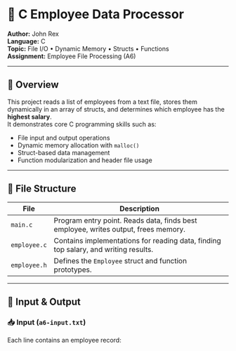 # 💼 C Employee Data Processor

**Author:** John Rex  
**Language:** C  
**Topic:** File I/O • Dynamic Memory • Structs • Functions  
**Assignment:** Employee File Processing (A6)

---

## 🧩 Overview
This project reads a list of employees from a text file, stores them dynamically in an array of structs, and determines which employee has the **highest salary**.  
It demonstrates core C programming skills such as:

- File input and output operations  
- Dynamic memory allocation with `malloc()`  
- Struct-based data management  
- Function modularization and header file usage  

---

## 🧱 File Structure
| File | Description |
|------|--------------|
| `main.c` | Program entry point. Reads data, finds best employee, writes output, frees memory. |
| `employee.c` | Contains implementations for reading data, finding top salary, and writing results. |
| `employee.h` | Defines the `Employee` struct and function prototypes. |

---

## 🧾 Input & Output

### 📥 Input (`a6-input.txt`)
Each line contains an employee record:
